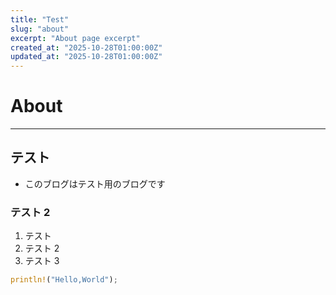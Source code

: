 ```yaml
---
title: "Test"
slug: "about"
excerpt: "About page excerpt"
created_at: "2025-10-28T01:00:00Z"
updated_at: "2025-10-28T01:00:00Z"
---
```


# About

---

## テスト

- このブログはテスト用のブログです

### テスト 2

1. テスト
2. テスト 2
3. テスト 3

```rust
println!("Hello,World");
```
